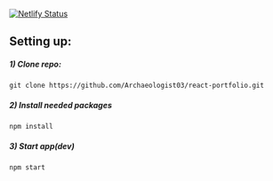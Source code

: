 [![Netlify Status](https://api.netlify.com/api/v1/badges/b24843c7-92a3-4511-b409-27e94c18cf78/deploy-status)](https://app.netlify.com/sites/ilija3/deploys)

## Setting up:

##### 1) Clone repo:

`git clone https://github.com/Archaeologist03/react-portfolio.git`

##### 2) Install needed packages

`npm install`

##### 3) Start app(dev)

`npm start`
